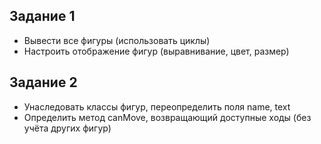 ## Задание 1
* Вывести все фигуры (использовать циклы)
* Настроить отображение фигур (выравнивание, цвет, размер)

## Задание 2
* Унаследовать классы фигур, переопределить поля name, text
* Определить метод canMove, возвращающий доступные ходы (без учёта других фигур)
